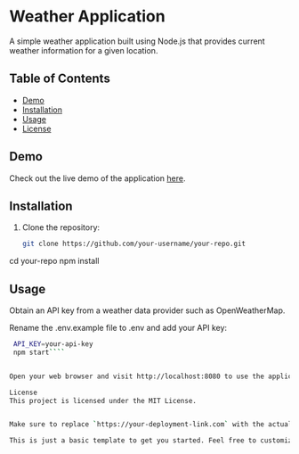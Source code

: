 # Weather Application

A simple weather application built using Node.js that provides current weather information for a given location.

## Table of Contents
- [Demo](#demo)
- [Installation](#installation)
- [Usage](#usage)
- [License](#license)

## Demo

Check out the live demo of the application [here](https://your-deployment-link.com).

## Installation

1. Clone the repository:

   ```bash
   git clone https://github.com/your-username/your-repo.git
cd your-repo
npm install

## Usage
Obtain an API key from a weather data provider such as OpenWeatherMap.

Rename the .env.example file to .env and add your API key:
  ```bash
   API_KEY=your-api-key
   npm start````


Open your web browser and visit http://localhost:8080 to use the application.

License
This project is licensed under the MIT License.


Make sure to replace `https://your-deployment-link.com` with the actual deployment link for your application, and update the repository information and API key instructions accordingly. Also, include the `LICENSE` file in your repository and adjust the license name if needed.

This is just a basic template to get you started. Feel free to customize and add more sections as per your specific project requirements.

